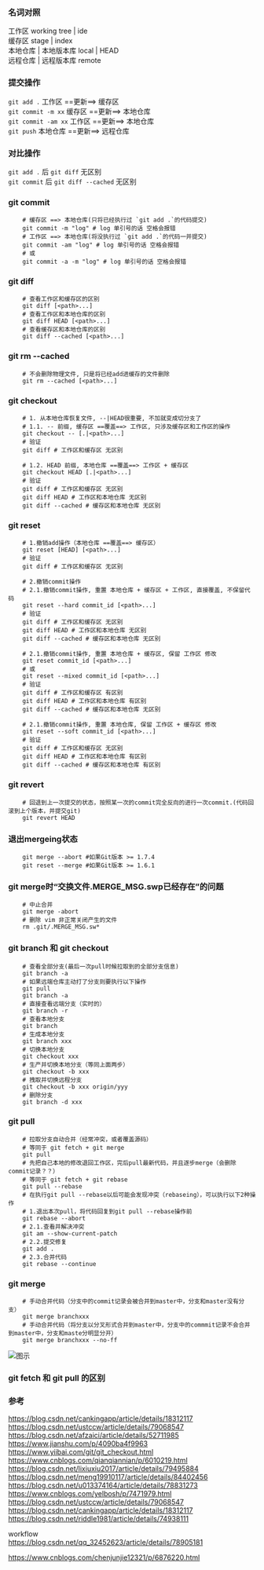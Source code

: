 ### 名词对照 ###  
工作区                   working tree | ide  
缓存区                   stage | index  
本地仓库 | 本地版本库     local | HEAD  
远程仓库 | 远程版本库     remote  
  
### 提交操作 ###  
`git add .` 工作区 ==更新==> 缓存区  
`git commit -m xx` 缓存区 ==更新==> 本地仓库  
`git commit -am xx` 工作区 ==更新==> 本地仓库  
`git push` 本地仓库 ==更新==> 远程仓库  
    
### 对比操作 ###
`git add .` 后 `git diff` 无区别  
`git commit` 后 `git diff --cached` 无区别  
  
### git commit ###  
``` shell
    # 缓存区 ==> 本地仓库(只将已经执行过 `git add .`的代码提交)
    git commit -m "log" # log 单引号的话 空格会报错
    # 工作区 ==> 本地仓库(将没执行过 `git add .`的代码一并提交)
    git commit -am "log" # log 单引号的话 空格会报错
    # 或
    git commit -a -m "log" # log 单引号的话 空格会报错
```
  
### git diff ### 
``` shell
    # 查看工作区和缓存区的区别
    git diff [<path>...]
    # 查看工作区和本地仓库的区别
    git diff HEAD [<path>...]
    # 查看缓存区和本地仓库的区别
    git diff --cached [<path>...]
```

### git rm --cached ###   
``` shell
    # 不会删除物理文件, 只是将已经add进缓存的文件删除
    git rm --cached [<path>...]
```
  
### git checkout ###
``` shell
    # 1. 从本地仓库恢复文件, --|HEAD很重要, 不加就变成切分支了
    # 1.1. -- 前缀, 缓存区 ==覆盖==> 工作区, 只涉及缓存区和工作区的操作
    git checkout -- [.|<path>...]
    # 验证
    git diff # 工作区和缓存区 无区别
    
    # 1.2. HEAD 前缀, 本地仓库 ==覆盖==> 工作区 + 缓存区
    git checkout HEAD [.|<path>...]
    # 验证
    git diff # 工作区和缓存区 无区别
    git diff HEAD # 工作区和本地仓库 无区别
    git diff --cached # 缓存区和本地仓库 无区别
```
  
### git reset ###
``` shell
    # 1.撤销add操作（本地仓库 ==覆盖==> 缓存区）
    git reset [HEAD] [<path>...]
    # 验证
    git diff # 工作区和缓存区 无区别

    # 2.撤销commit操作
    # 2.1.撤销commit操作, 重置 本地仓库 + 缓存区 + 工作区, 直接覆盖, 不保留代码
    git reset --hard commit_id [<path>...]
    # 验证
    git diff # 工作区和缓存区 无区别
    git diff HEAD # 工作区和本地仓库 无区别
    git diff --cached # 缓存区和本地仓库 无区别

    # 2.1.撤销commit操作, 重置 本地仓库 + 缓存区, 保留 工作区 修改
    git reset commit_id [<path>...]
    # 或
    git reset --mixed commit_id [<path>...]
    # 验证
    git diff # 工作区和缓存区 有区别
    git diff HEAD # 工作区和本地仓库 有区别
    git diff --cached # 缓存区和本地仓库 无区别

    # 2.1.撤销commit操作, 重置 本地仓库, 保留 工作区 + 缓存区 修改
    git reset --soft commit_id [<path>...]
    # 验证
    git diff # 工作区和缓存区 无区别
    git diff HEAD # 工作区和本地仓库 有区别
    git diff --cached # 缓存区和本地仓库 有区别
```

### git revert ###
``` shell
    # 回退到上一次提交的状态，按照某一次的commit完全反向的进行一次commit.(代码回滚到上个版本，并提交git)
    git revert HEAD
```

### 退出mergeing状态 ###
``` shell
    git merge --abort #如果Git版本 >= 1.7.4
    git reset --merge #如果Git版本 >= 1.6.1
```

### git merge时“交换文件.MERGE_MSG.swp已经存在”的问题 ###
``` shell
    # 中止合并
    git merge -abort  
    # 删除 vim 非正常关闭产生的文件
    rm .git/.MERGE_MSG.sw* 
```

### git branch 和 git checkout ###
``` shell
    # 查看全部分支(最后一次pull时候拉取到的全部分支信息)
    git branch -a
    # 如果远端仓库主动打了分支则要执行以下操作
    git pull
    git branch -a
    # 直接查看远端分支（实时的）
    git branch -r
    # 查看本地分支
    git branch
    # 生成本地分支
    git branch xxx
    # 切换本地分支
    git checkout xxx
    # 生产并切换本地分支（等同上面两步）
    git checkout -b xxx
    # 拽取并切换远程分支
    git checkout -b xxx origin/yyy
    # 删除分支
    git branch -d xxx
```

### git pull ###
``` shell
    # 拉取分支自动合并（经常冲突，或者覆盖源码）
    # 等同于 git fetch + git merge
    git pull 
    # 先把自己本地的修改退回工作区，完后pull最新代码，并且逐步merge（会删除commit记录？？）
    # 等同于 git fetch + git rebase
    git pull --rebase
    # 在执行git pull --rebase以后可能会发现冲突（rebaseing），可以执行以下2种操作
    # 1.退出本次pull，将代码回复到git pull --rebase操作前
    git rebase --abort 
    # 2.1.查看并解决冲突
    git am --show-current-patch
    # 2.2.提交修复
    git add .
    # 2.3.合并代码
    git rebase --continue
```

### git merge ###
``` shell
    # 手动合并代码（分支中的commit记录会被合并到master中，分支和master没有分支）
    git merge branchxxx
    # 手动合并代码（将分支以分叉形式合并到master中，分支中的commmit记录不会合并到master中，分支和maste分明显分开）
    git merge branchxxx --no-ff
```
![图示](https://github.com/CJuNing/BoomMen/blob/master/helpDocument/git%20merge.png)

### git fetch 和 git pull 的区别 ###
  
### 参考 ###
https://blog.csdn.net/cankingapp/article/details/18312117  
https://blog.csdn.net/ustccw/article/details/79068547  
https://blog.csdn.net/afzaici/article/details/52711985  
https://www.jianshu.com/p/4090ba4f9963  
https://www.yiibai.com/git/git_checkout.html  
https://www.cnblogs.com/qianqiannian/p/6010219.html  
https://blog.csdn.net/lixiuxiu2017/article/details/79495884  
https://blog.csdn.net/meng19910117/article/details/84402456  
https://blog.csdn.net/u013374164/article/details/78831273  
https://www.cnblogs.com/yelbosh/p/7471979.html  
https://blog.csdn.net/ustccw/article/details/79068547  
https://blog.csdn.net/cankingapp/article/details/18312117  
https://blog.csdn.net/riddle1981/article/details/74938111  
  
workflow  
https://blog.csdn.net/qq_32452623/article/details/78905181  
  
https://www.cnblogs.com/chenjunjie12321/p/6876220.html  